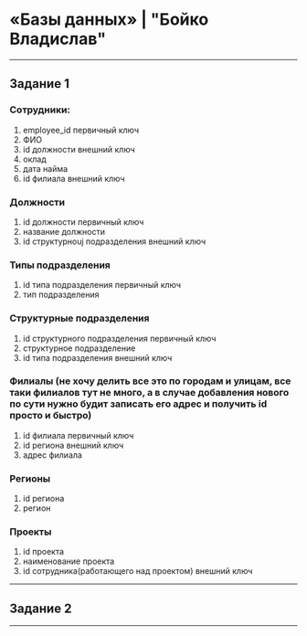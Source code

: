 # «Базы данных» | "Бойко Владислав"
---
## Задание 1
### Сотрудники:
1. employee_id первичный ключ 
2. ФИО
3. id должности внешний ключ
4. оклад
5. дата найма
6. id филиала внешний ключ
### Должности
1. id должности первичный ключ
2. название должности
3. id структурноuj подразделения внешний ключ
### Типы подразделения
1. id типа подразделения первичный ключ
2. тип подразделения
### Структурные подразделения
1. id структурного подразделения первичный ключ
2. структурное подразделение
3. id типа подразделения внешний ключ
### Филиалы (не хочу делить все это по городам и улицам, все таки филиалов тут не много, а в случае добавления нового по сути нужно будит записать его адрес и получить id просто и быстро)
1. id филиала первичный ключ
2. id региона внешний ключ
3. адрес филиала
### Регионы
1. id региона
2. регион
### Проекты
1. id проекта
2. наименование проекта
3. id сотрудника(работающего над проектом) внешний ключ
---
## Задание 2

---